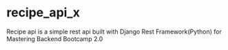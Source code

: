 # recipe_api_x
Recipe api is a simple rest api built with Django Rest Framework(Python) for Mastering Backend Bootcamp 2.0
